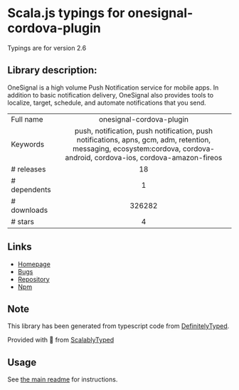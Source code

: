 
# Scala.js typings for onesignal-cordova-plugin

Typings are for version 2.6

## Library description:
OneSignal is a high volume Push Notification service for mobile apps. In addition to basic notification delivery, OneSignal also provides tools to localize, target, schedule, and automate notifications that you send.

|                    |                 |
| ------------------ | :-------------: |
| Full name          | onesignal-cordova-plugin |
| Keywords           | push, notification, push notification, push notifications, apns, gcm, adm, retention, messaging, ecosystem:cordova, cordova-android, cordova-ios, cordova-amazon-fireos |
| # releases         | 18 |
| # dependents       | 1 |
| # downloads        | 326282 |
| # stars            | 4 |

## Links
- [Homepage](https://github.com/onesignal/OneSignal-Cordova-SDK#readme)
- [Bugs](https://github.com/onesignal/OneSignal-Cordova-SDK/issues)
- [Repository](https://github.com/onesignal/OneSignal-Cordova-SDK)
- [Npm](https://www.npmjs.com/package/onesignal-cordova-plugin)
    


## Note
This library has been generated from typescript code from [DefinitelyTyped](https://definitelytyped.org).

Provided with :purple_heart: from [ScalablyTyped](https://github.com/oyvindberg/ScalablyTyped)

## Usage
See [the main readme](../../readme.md) for instructions.


